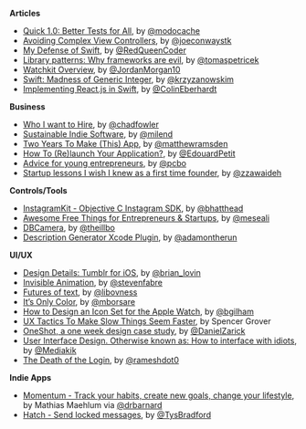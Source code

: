 **Articles**

* [Quick 1.0: Better Tests for All](http://modocache.svbtle.com/better-tests-for-all), by [@modocache](https://twitter.com/modocache)
* [Avoiding Complex View Controllers](http://stablekernel.com/blog/avoiding-complex-view-controller/), by [@joeconwaystk](https://twitter.com/joeconwaystk)
* [My Defense of Swift](http://redqueencoder.com/my-defense-of-swift/), by [@RedQueenCoder](https://twitter.com/RedQueenCoder)
* [Library patterns: Why frameworks are evil](http://tomasp.net/blog/2015/library-frameworks/index.html), by [@tomaspetricek](https://twitter.com/tomaspetricek)
* [Watchkit Overview](https://medium.com/the-traveled-ios-developers-guide/watchkit-overview-2169b58b3de2), by [@JordanMorgan10](https://twitter.com/JordanMorgan10)
* [Swift: Madness of Generic Integer](http://blog.krzyzanowskim.com/2015/03/01/swift_madness_of_generic_integer/), by [@krzyzanowskim](https://twitter.com/krzyzanowskim)
* [Implementing React.js in Swift](http://blog.scottlogic.com/2015/03/05/reactjs-in-swift.html), by [@ColinEberhardt](https://twitter.com/ColinEberhardt)

**Business**

* [Who I want to Hire](http://chadfowler.com/blog/2013/04/09/who-i-want-to-hire/), by [@chadfowler](https://twitter.com/chadfowler)
* [Sustainable Indie Software](http://blog.helftone.com/sustainable-indie-software/), by [@milend](https://twitter.com/milend)
* [Two Years To Make (This) App](https://medium.com/@matthewramsden/two-years-to-make-this-app-what-bdc80aa6582b), by [@matthewramsden](https://twitter.com/matthewramsden)
* [How To (Re)launch Your Application?](https://medium.com/bunkr-team/how-to-re-launch-your-application-b7ae6f013987), by [@EdouardPetit](https://twitter.com/EdouardPetit)
* [Advice for young entrepreneurs](https://medium.com/@pcbo/advice-for-young-entrepreneurs-6626b74695ce), by [@pcbo](https://twitter.com/pcbo)
* [Startup lessons I wish I knew as a first time founder](http://blog.sandglaz.com/startup-lessons-learned-first-time-founder/), by [@zzawaideh](https://twitter.com/zzawaideh)


**Controls/Tools**

* [InstagramKit - Objective C Instagram SDK](https://github.com/shyambhat/InstagramKit), by [@bhatthead](https://twitter.com/bhatthead)
* [Awesome Free Things for Entrepreneurs & Startups](http://freebie.supply/), by [@meseali](https://twitter.com/meseali)
* [DBCamera](https://github.com/danielebogo/DBCamera), by [@theillbo](https://twitter.com/theillbo)
* [Description Generator Xcode Plugin](https://github.com/adamontherun/xCodeGenerateDescriptionPlugin), by [@adamontherun](https://twitter.com/adamontherun)

**UI/UX**

* [Design Details: Tumblr for iOS](http://blog.brianlovin.com/design-details-tumblr-for-ios/), by [@brian_lovin](https://twitter.com/brian_lovin)
* [Invisible Animation](https://medium.com/@stevenfabre/invisible-animation-ffa27d0b77e5), by [@stevenfabre](https://twitter.com/stevenfabre)
* [Futures of text](http://whoo.ps/2015/02/23/futures-of-text), by [@libovness](https://twitter.com/libovness)
* [It’s Only Color](https://robots.thoughtbot.com/Its-only-color), by [@mborsare](https://twitter.com/mborsare)
*  [How to Design an Icon Set for the Apple Watch](https://medium.com/@bgilham/how-to-design-an-icon-set-for-the-apple-watch-e694af12c325), by [@bgilham](https://twitter.com/bgilham)
*  [UX Tactics To Make Slow Things Seem Faster](http://blog.placeit.net/ux-tactics-make-slow-things-seem-faster), by Spencer Grover
*  [OneShot, a one week design case study](https://medium.com/ios-os-x-development/oneshot-a-one-week-design-case-study-e0512bc02343), by [@DanielZarick](https://twitter.com/DanielZarick)
*  [User Interface Design. Otherwise known as: How to interface with idiots](http://shaunscholtz.com/user-interface-design/), by [@Mediakik](https://twitter.com/Mediakik)
*  [The Death of the Login](https://medium.com/@rameshdot0/the-death-of-the-login-b274b22e27a9), by [@rameshdot0](https://twitter.com/rameshdot0)

**Indie Apps**

* [Momentum - Track your habits, create new goals, change your lifestyle](https://itunes.apple.com/us/app/momentum-track-your-habits/id946923599?mt=8), by Mathias Maehlum via [@drbarnard](https://twitter.com/drbarnard)
* [Hatch - Send locked messages](https://itunes.apple.com/au/app/id924017887), by [@TysBradford](https://twitter.com/tysbradford)
